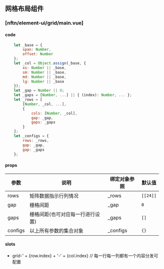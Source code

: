 ## 网格布局组件

### [nftn/element-ui/grid/main.vue]
#### code
```javascript
    let _base = {
        span: Number,
        offset: Number
    };
    let _col = Object.assign(_base, {
        xs: Number || _base,
        sm: Number || _base,
        md: Number || _base,
        lg: Number || _base
    });
    let _gap = Number || 0;
    let _gaps = [Number, ...] || { (index): Number, ... };
    let _rows = [
        [Number, _col, ...],
        {
            cols: [Number, _col],
            gap: _gap,
            gaps: _gaps
        }
    ];
    let _configs = {
        rows: _rows,
        gap: _gap,
        gap: _gaps
    };
```

#### props
| 参数 | 说明 | 绑定对象参照 | 默认值 |
| --- | --- | --- | --- |
| rows | 矩阵数据指示行列情况 | _rows | `[[24]]` |
| gap | 栅格间距 | _gap | `0` |
| gaps | 栅格间距(也可对应每一行进行设置) | _gaps | `[]` |
| configs | 以上所有参数的集合对象 | _configs | `{}` |

#### slots
* grid-' + {row.index} + '-' + {col.index} // 每一行每一列都有一个内容分发可配置
